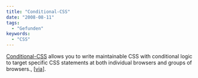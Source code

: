 ```yaml
---
title: "Conditional-CSS"
date: "2008-08-11"
tags:
  - "Gefunden"
keywords:
  - "CSS"
---
```


[Conditional-CSS](http://www.conditional-css.com/) allows you to write maintainable CSS with conditional logic to target specific CSS statements at both individual browsers and groups of browsers., \[[via](http://ajaxian.com/archives/conditional-css-inline-browser-specific-css)\].
